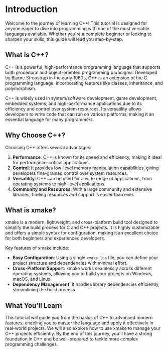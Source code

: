 # Introduction

Welcome to the journey of learning C++! This tutorial is designed for anyone eager to dive into programming with one of the most versatile languages available. Whether you're a complete beginner or looking to sharpen your skills, this guide will lead you step-by-step.

## What is C++?

C++ is a powerful, high-performance programming language that supports both procedural and object-oriented programming paradigms. Developed by Bjarne Stroustrup in the early 1980s, C++ is an extension of the C programming language, incorporating features like classes, inheritance, and polymorphism.

C++ is widely used in system/software development, game development, embedded systems, and high-performance applications due to its efficiency and control over system resources. Its versatility allows developers to write code that can run on various platforms, making it an essential language for many programmers.

## Why Choose C++?

Choosing C++ offers several advantages:

1. **Performance**: C++ is known for its speed and efficiency, making it ideal for performance-critical applications.
2. **Control**: It provides low-level memory manipulation capabilities, giving developers fine-grained control over system resources.
3. **Versatility**: C++ can be used for a wide range of applications, from operating systems to high-level applications.
4. **Community and Resources**: With a large community and extensive libraries, finding resources and support is easier than ever.

## What is xmake?

xmake is a modern, lightweight, and cross-platform build tool designed to simplify the build process for C and C++ projects. It is highly customizable and offers a simple syntax for configuration, making it an excellent choice for both beginners and experienced developers.

Key features of xmake include:

- **Easy Configuration**: Using a single `xmake.lua` file, you can define your project structure and dependencies with minimal effort.
- **Cross-Platform Support**: xmake works seamlessly across different operating systems, allowing you to build your projects on Windows, macOS, and Linux.
- **Dependency Management**: It handles library dependencies efficiently, streamlining the build process.

## What You'll Learn

This tutorial will guide you from the basics of C++ to advanced modern features, enabling you to master the language and apply it effectively in real-world projects. We will also explore how to use xmake to manage your C++ projects efficiently. By the end of this journey, you'll have a strong foundation in C++ and be well-prepared to tackle more complex programming challenges.
